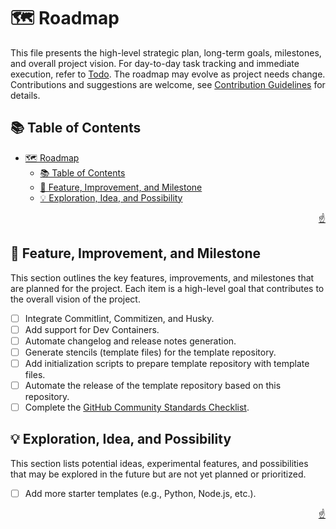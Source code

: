 <!-- markdownlint-disable MD033 MD041 -->

<a id="top"></a>

# 🗺️ Roadmap

This file presents the high-level strategic plan, long-term goals, milestones, and overall project vision. For day-to-day task tracking and immediate execution, refer to [Todo](TODO.md). The roadmap may evolve as project needs change. Contributions and suggestions are welcome, see [Contribution Guidelines](CONTRIBUTING.md) for details.

## 📚 Table of Contents

- [🗺️ Roadmap](#️-roadmap)
  - [📚 Table of Contents](#-table-of-contents)
  - [🎯 Feature, Improvement, and Milestone](#-feature-improvement-and-milestone)
  - [💡 Exploration, Idea, and Possibility](#-exploration-idea-and-possibility)

<p align="right"><a href="#top">☝️</a></p>

## 🎯 Feature, Improvement, and Milestone

This section outlines the key features, improvements, and milestones that are planned for the project. Each item is a high-level goal that contributes to the overall vision of the project.

- [ ] Integrate Commitlint, Commitizen, and Husky.
- [ ] Add support for Dev Containers.
- [ ] Automate changelog and release notes generation.
- [ ] Generate stencils (template files) for the template repository.
- [ ] Add initialization scripts to prepare template repository with template files.
- [ ] Automate the release of the template repository based on this repository.
- [ ] Complete the [GitHub Community Standards Checklist](https://github.com/imfsiddiqui/brepo/community).

## 💡 Exploration, Idea, and Possibility

This section lists potential ideas, experimental features, and possibilities that may be explored in the future but are not yet planned or prioritized.

- [ ] Add more starter templates (e.g., Python, Node.js, etc.).

<p align="right"><a href="#top">☝️</a></p>
